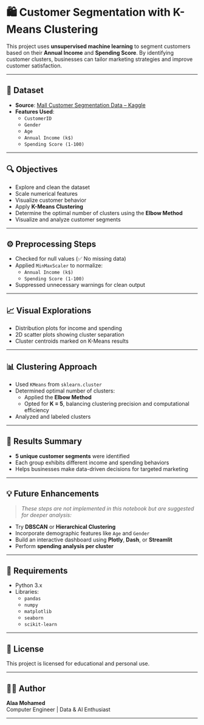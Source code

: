 # 🛍️ Customer Segmentation with K-Means Clustering

This project uses **unsupervised machine learning** to segment customers based on their **Annual Income** and **Spending Score**. By identifying customer clusters, businesses can tailor marketing strategies and improve customer satisfaction.

---

## 📂 Dataset

- **Source**: [Mall Customer Segmentation Data – Kaggle](https://www.kaggle.com/vjchoudhary7/customer-segmentation-tutorial)
- **Features Used**:
  - `CustomerID`
  - `Gender`
  - `Age`
  - `Annual Income (k$)`
  - `Spending Score (1-100)`

---

## 🔍 Objectives

- Explore and clean the dataset
- Scale numerical features
- Visualize customer behavior
- Apply **K-Means Clustering**
- Determine the optimal number of clusters using the **Elbow Method**
- Visualize and analyze customer segments

---

## ⚙️ Preprocessing Steps

- Checked for null values (✅ No missing data)
- Applied `MinMaxScaler` to normalize:
  - `Annual Income (k$)`
  - `Spending Score (1-100)`
- Suppressed unnecessary warnings for clean output

---

## 📈 Visual Explorations

- Distribution plots for income and spending
- 2D scatter plots showing cluster separation
- Cluster centroids marked on K-Means results

---

## 📊 Clustering Approach

- Used `KMeans` from `sklearn.cluster`
- Determined optimal number of clusters:
  - Applied the **Elbow Method**
  - Opted for **K = 5**, balancing clustering precision and computational efficiency
- Analyzed and labeled clusters

---

## 🧠 Results Summary

- **5 unique customer segments** were identified
- Each group exhibits different income and spending behaviors
- Helps businesses make data-driven decisions for targeted marketing

---

## 💡 Future Enhancements

> *These steps are not implemented in this notebook but are suggested for deeper analysis:*

- Try **DBSCAN** or **Hierarchical Clustering**
- Incorporate demographic features like `Age` and `Gender`
- Build an interactive dashboard using **Plotly**, **Dash**, or **Streamlit**
- Perform **spending analysis per cluster**

---

## 📎 Requirements

- Python 3.x
- Libraries:
  - `pandas`
  - `numpy`
  - `matplotlib`
  - `seaborn`
  - `scikit-learn`

---

## 📘 License

This project is licensed for educational and personal use.

---

## 🙋‍♀️ Author

**Alaa Mohamed**  
Computer Engineer | Data & AI Enthusiast

---

